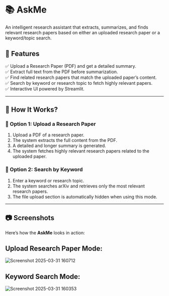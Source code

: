 # 📚 AskMe 

An intelligent research assistant that extracts, summarizes, and finds relevant research papers based on either an uploaded research paper or a keyword/topic search.  

## 🚀 Features  

✅ Upload a Research Paper (PDF) and get a detailed summary.  
✅ Extract full text from the PDF before summarization.  
✅ Find related research papers that match the uploaded paper’s content.  
✅ Search by keyword or research topic to fetch highly relevant papers.  
✅ Interactive UI powered by Streamlit.  

---

## 📜 How It Works?  

### 🔄 Option 1: Upload a Research Paper  
1. Upload a PDF of a research paper.  
2. The system extracts the full content from the PDF.  
3. A detailed and longer summary is generated.  
4. The system fetches highly relevant research papers related to the uploaded paper.  

### 🔎 Option 2: Search by Keyword  
1. Enter a keyword or research topic.  
2. The system searches arXiv and retrieves only the most relevant research papers.  
3. The file upload section is automatically hidden when using this mode.  

---

## 📷 Screenshots  

Here’s how the **AskMe** looks in action:  

## **Upload Research Paper Mode:** 
![Screenshot 2025-03-31 160712](https://github.com/user-attachments/assets/b8bdd1e5-8f4f-4538-867b-a5f25af62ab8)

## **Keyword Search Mode:**  
![Screenshot 2025-03-31 160353](https://github.com/user-attachments/assets/6698ebc0-6c22-4ab9-a954-580efd77b9c9)

